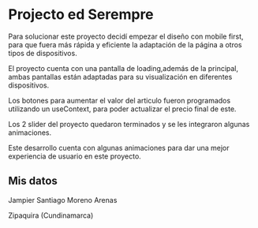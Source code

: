 # Projecto ed Serempre

Para solucionar este proyecto decidí empezar el diseño con mobile first, para que fuera más rápida y eficiente la adaptación de la página a otros tipos de dispositivos.

El proyecto cuenta con una pantalla de loading,además de la principal, ambas pantallas están adaptadas para su visualización en diferentes dispositivos.

Los botones para aumentar el valor del articulo fueron programados utilizando un useContext, para poder actualizar el precio final de este.

Los 2 slider del proyecto quedaron terminados y se les integraron algunas animaciones.

Este desarrollo cuenta con algunas animaciones para dar una mejor experiencia de usuario en este proyecto.

## Mis datos

Jampier Santiago Moreno Arenas

Zipaquira (Cundinamarca)
